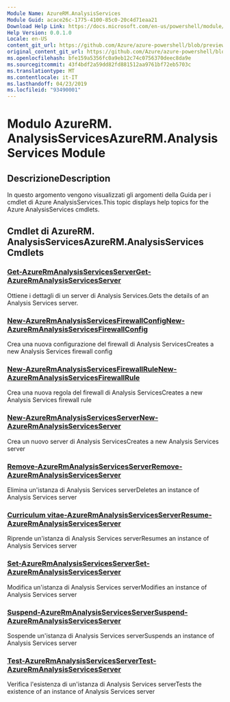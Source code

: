 ```yaml
---
Module Name: AzureRM.AnalysisServices
Module Guid: acace26c-1775-4100-85c0-20c4d71eaa21
Download Help Link: https://docs.microsoft.com/en-us/powershell/module/azurerm.analysisservices
Help Version: 0.0.1.0
Locale: en-US
content_git_url: https://github.com/Azure/azure-powershell/blob/preview/src/ResourceManager/AnalysisServices/Commands.AnalysisServices/help/AzureRM.AnalysisServices.md
original_content_git_url: https://github.com/Azure/azure-powershell/blob/preview/src/ResourceManager/AnalysisServices/Commands.AnalysisServices/help/AzureRM.AnalysisServices.md
ms.openlocfilehash: bfe159a5356fc0a9eb12c74c0756370deec8da9e
ms.sourcegitcommit: 43f4bdf2a59dd82fd881512aa9761bf72eb5703c
ms.translationtype: MT
ms.contentlocale: it-IT
ms.lasthandoff: 04/23/2019
ms.locfileid: "93490001"
---
```

# <span data-ttu-id="68985-101">Modulo AzureRM. AnalysisServices</span><span class="sxs-lookup"><span data-stu-id="68985-101">AzureRM.AnalysisServices Module</span></span>
## <span data-ttu-id="68985-102">Descrizione</span><span class="sxs-lookup"><span data-stu-id="68985-102">Description</span></span>
<span data-ttu-id="68985-103">In questo argomento vengono visualizzati gli argomenti della Guida per i cmdlet di Azure AnalysisServices.</span><span class="sxs-lookup"><span data-stu-id="68985-103">This topic displays help topics for the Azure AnalysisServices cmdlets.</span></span>

## <span data-ttu-id="68985-104">Cmdlet di AzureRM. AnalysisServices</span><span class="sxs-lookup"><span data-stu-id="68985-104">AzureRM.AnalysisServices Cmdlets</span></span>
### [<span data-ttu-id="68985-105">Get-AzureRmAnalysisServicesServer</span><span class="sxs-lookup"><span data-stu-id="68985-105">Get-AzureRmAnalysisServicesServer</span></span>](Get-AzureRmAnalysisServicesServer.md)
<span data-ttu-id="68985-106">Ottiene i dettagli di un server di Analysis Services.</span><span class="sxs-lookup"><span data-stu-id="68985-106">Gets the details of an Analysis Services server.</span></span>

### [<span data-ttu-id="68985-107">New-AzureRmAnalysisServicesFirewallConfig</span><span class="sxs-lookup"><span data-stu-id="68985-107">New-AzureRmAnalysisServicesFirewallConfig</span></span>](New-AzureRmAnalysisServicesFirewallConfig.md)
<span data-ttu-id="68985-108">Crea una nuova configurazione del firewall di Analysis Services</span><span class="sxs-lookup"><span data-stu-id="68985-108">Creates a new Analysis Services firewall config</span></span> 

### [<span data-ttu-id="68985-109">New-AzureRmAnalysisServicesFirewallRule</span><span class="sxs-lookup"><span data-stu-id="68985-109">New-AzureRmAnalysisServicesFirewallRule</span></span>](New-AzureRmAnalysisServicesFirewallRule.md)
<span data-ttu-id="68985-110">Crea una nuova regola del firewall di Analysis Services</span><span class="sxs-lookup"><span data-stu-id="68985-110">Creates a new Analysis Services firewall rule</span></span>

### [<span data-ttu-id="68985-111">New-AzureRmAnalysisServicesServer</span><span class="sxs-lookup"><span data-stu-id="68985-111">New-AzureRmAnalysisServicesServer</span></span>](New-AzureRmAnalysisServicesServer.md)
<span data-ttu-id="68985-112">Crea un nuovo server di Analysis Services</span><span class="sxs-lookup"><span data-stu-id="68985-112">Creates a new Analysis Services server</span></span>

### [<span data-ttu-id="68985-113">Remove-AzureRmAnalysisServicesServer</span><span class="sxs-lookup"><span data-stu-id="68985-113">Remove-AzureRmAnalysisServicesServer</span></span>](Remove-AzureRmAnalysisServicesServer.md)
<span data-ttu-id="68985-114">Elimina un'istanza di Analysis Services server</span><span class="sxs-lookup"><span data-stu-id="68985-114">Deletes an instance of Analysis Services server</span></span>

### [<span data-ttu-id="68985-115">Curriculum vitae-AzureRmAnalysisServicesServer</span><span class="sxs-lookup"><span data-stu-id="68985-115">Resume-AzureRmAnalysisServicesServer</span></span>](Resume-AzureRmAnalysisServicesServer.md)
<span data-ttu-id="68985-116">Riprende un'istanza di Analysis Services server</span><span class="sxs-lookup"><span data-stu-id="68985-116">Resumes an instance of Analysis Services server</span></span>

### [<span data-ttu-id="68985-117">Set-AzureRmAnalysisServicesServer</span><span class="sxs-lookup"><span data-stu-id="68985-117">Set-AzureRmAnalysisServicesServer</span></span>](Set-AzureRmAnalysisServicesServer.md)
<span data-ttu-id="68985-118">Modifica un'istanza di Analysis Services server</span><span class="sxs-lookup"><span data-stu-id="68985-118">Modifies  an instance of Analysis Services server</span></span>

### [<span data-ttu-id="68985-119">Suspend-AzureRmAnalysisServicesServer</span><span class="sxs-lookup"><span data-stu-id="68985-119">Suspend-AzureRmAnalysisServicesServer</span></span>](Suspend-AzureRmAnalysisServicesServer.md)
<span data-ttu-id="68985-120">Sospende un'istanza di Analysis Services server</span><span class="sxs-lookup"><span data-stu-id="68985-120">Suspends an instance of Analysis Services server</span></span>

### [<span data-ttu-id="68985-121">Test-AzureRmAnalysisServicesServer</span><span class="sxs-lookup"><span data-stu-id="68985-121">Test-AzureRmAnalysisServicesServer</span></span>](Test-AzureRmAnalysisServicesServer.md)
<span data-ttu-id="68985-122">Verifica l'esistenza di un'istanza di Analysis Services server</span><span class="sxs-lookup"><span data-stu-id="68985-122">Tests the existence of an instance of Analysis Services server</span></span>

